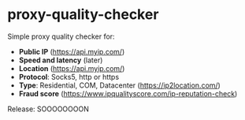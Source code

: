 # proxy-quality-checker
Simple proxy quality checker for: 
- **Public IP** (https://api.myip.com/)
- **Speed and latency** (later)
- **Location** (https://api.myip.com/)
- **Protocol**: Socks5, http or https
- **Type**: Residential, COM, Datacenter (https://ip2location.com/)
- **Fraud score** (https://www.ipqualityscore.com/ip-reputation-check)

Release: SOOOOOOOON
